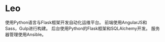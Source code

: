 # Leo
使用Python语言与Flask框架开发自动化运维平台。
前端使用AngularJS和Sass，Gulp进行构建。
后台使用Python的Flask框架和SQLAlchemy开发。
服务器管理使用Ansible。
